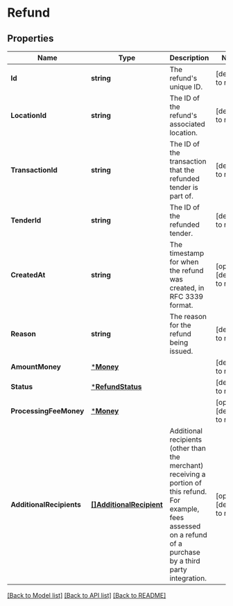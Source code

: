 # Refund

## Properties
Name | Type | Description | Notes
------------ | ------------- | ------------- | -------------
**Id** | **string** | The refund&#x27;s unique ID. | [default to null]
**LocationId** | **string** | The ID of the refund&#x27;s associated location. | [default to null]
**TransactionId** | **string** | The ID of the transaction that the refunded tender is part of. | [default to null]
**TenderId** | **string** | The ID of the refunded tender. | [default to null]
**CreatedAt** | **string** | The timestamp for when the refund was created, in RFC 3339 format. | [optional] [default to null]
**Reason** | **string** | The reason for the refund being issued. | [default to null]
**AmountMoney** | [***Money**](Money.md) |  | [default to null]
**Status** | [***RefundStatus**](RefundStatus.md) |  | [default to null]
**ProcessingFeeMoney** | [***Money**](Money.md) |  | [optional] [default to null]
**AdditionalRecipients** | [**[]AdditionalRecipient**](AdditionalRecipient.md) | Additional recipients (other than the merchant) receiving a portion of this refund. For example, fees assessed on a refund of a purchase by a third party integration. | [optional] [default to null]

[[Back to Model list]](../README.md#documentation-for-models) [[Back to API list]](../README.md#documentation-for-api-endpoints) [[Back to README]](../README.md)

